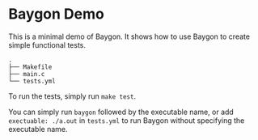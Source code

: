 # Baygon Demo

This is a minimal demo of Baygon. It shows how to use Baygon to create simple functional tests.

```console
.
├── Makefile
├── main.c
└── tests.yml
```

To run the tests, simply run `make test`.

You can simply run `baygon` followed by the executable name, or add `exectuable: ./a.out` in `tests.yml` to run Baygon without specifying the executable name.

